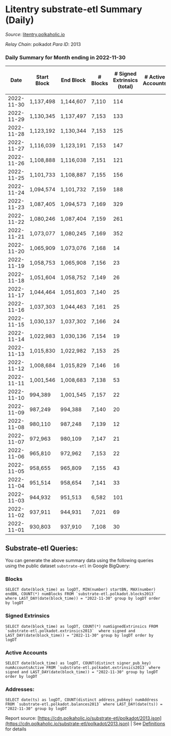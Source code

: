 # Litentry substrate-etl Summary (Daily)

_Source_: [litentry.polkaholic.io](https://litentry.polkaholic.io)

*Relay Chain*: polkadot
*Para ID*: 2013



### Daily Summary for Month ending in 2022-11-30


| Date | Start Block | End Block | # Blocks | # Signed Extrinsics (total) | # Active Accounts | # Passive | # New | # Addresses with Balances | # Events | # Transfers | # XCM Transfers In | # XCM Transfers Out |
| ---- | ----------- | --------- | -------- | --------------------------- | ----------------- | --------- | ----- | ------------------------- | -------- | ----------- | ------------------ | ------------------- |
| 2022-11-30 | 1,137,498 | 1,144,607 | 7,110  | 114 |  |  |  | 4,720 | 18,274 |   |   |   |
| 2022-11-29 | 1,130,345 | 1,137,497 | 7,153  | 133 |  |  |  |  | 18,403 |   |   |   |
| 2022-11-28 | 1,123,192 | 1,130,344 | 7,153  | 125 |  |  |  |  | 18,290 |   |   |   |
| 2022-11-27 | 1,116,039 | 1,123,191 | 7,153  | 147 |  |  |  |  | 18,367 |   |   |   |
| 2022-11-26 | 1,108,888 | 1,116,038 | 7,151  | 121 |  |  |  |  | 18,119 |   |   |   |
| 2022-11-25 | 1,101,733 | 1,108,887 | 7,155  | 156 |  |  |  |  | 18,164 |   |   |   |
| 2022-11-24 | 1,094,574 | 1,101,732 | 7,159  | 188 |  |  |  |  | 18,050 |   |   |   |
| 2022-11-23 | 1,087,405 | 1,094,573 | 7,169  | 329 |  |  |  |  | 18,372 |   |   |   |
| 2022-11-22 | 1,080,246 | 1,087,404 | 7,159  | 261 |  |  |  |  | 17,168 |   |   |   |
| 2022-11-21 | 1,073,077 | 1,080,245 | 7,169  | 352 |  |  |  |  | 16,923 |   |   |   |
| 2022-11-20 | 1,065,909 | 1,073,076 | 7,168  | 14 |  |  |  |  | 14,506 |   |   |   |
| 2022-11-19 | 1,058,753 | 1,065,908 | 7,156  | 23 |  |  |  |  | 14,551 |   |   |   |
| 2022-11-18 | 1,051,604 | 1,058,752 | 7,149  | 26 |  |  |  |  | 14,543 |   |   |   |
| 2022-11-17 | 1,044,464 | 1,051,603 | 7,140  | 25 |  |  |  |  | 14,520 |   |   |   |
| 2022-11-16 | 1,037,303 | 1,044,463 | 7,161  | 25 |  |  |  |  | 14,557 |   |   |   |
| 2022-11-15 | 1,030,137 | 1,037,302 | 7,166  | 24 |  |  |  |  | 14,557 |   |   |   |
| 2022-11-14 | 1,022,983 | 1,030,136 | 7,154  | 19 |  |  |  |  | 14,496 |   |   |   |
| 2022-11-13 | 1,015,830 | 1,022,982 | 7,153  | 25 |  |  |  |  | 14,537 |   |   |   |
| 2022-11-12 | 1,008,684 | 1,015,829 | 7,146  | 16 |  |  |  |  | 14,499 | 15  |   |   |
| 2022-11-11 | 1,001,546 | 1,008,683 | 7,138  | 53 |  |  |  |  | 14,663 |   |   |   |
| 2022-11-10 | 994,389 | 1,001,545 | 7,157  | 22 |  |  |  |  | 14,498 |   |   |   |
| 2022-11-09 | 987,249 | 994,388 | 7,140  | 20 |  |  |  |  | 14,448 |   |   |   |
| 2022-11-08 | 980,110 | 987,248 | 7,139  | 12 |  |  |  |  | 14,395 |   |   |   |
| 2022-11-07 | 972,963 | 980,109 | 7,147  | 21 |  |  |  |  | 14,466 |   |   |   |
| 2022-11-06 | 965,810 | 972,962 | 7,153  | 22 |  |  |  |  | 14,478 |   |   |   |
| 2022-11-05 | 958,655 | 965,809 | 7,155  | 43 |  |  |  | 4,680 | 14,602 |   |   |   |
| 2022-11-04 | 951,514 | 958,654 | 7,141  | 33 |  |  |  |  | 14,518 |   |   |   |
| 2022-11-03 | 944,932 | 951,513 | 6,582  | 101 |  |  |  | 4,680 | 13,793 |   |   |   |
| 2022-11-02 | 937,911 | 944,931 | 7,021  | 69 |  |  |  | 4,680 | 14,504 |   |   |   |
| 2022-11-01 | 930,803 | 937,910 | 7,108  | 30 |  |  |  | 4,679 | 14,427 |   |   |   |

## Substrate-etl Queries:
You can generate the above summary data using the following queries using the public dataset `substrate-etl` in Google BigQuery:


### Blocks
```
SELECT date(block_time) as logDT, MIN(number) startBN, MAX(number) endBN, COUNT(*) numBlocks FROM `substrate-etl.polkadot.blocks2013`  where LAST_DAY(date(block_time)) = "2022-11-30" group by logDT order by logDT
```


### Signed Extrinsics
```
SELECT date(block_time) as logDT, COUNT(*) numSignedExtrinsics FROM `substrate-etl.polkadot.extrinsics2013`  where signed and LAST_DAY(date(block_time)) = "2022-11-30" group by logDT order by logDT
```


### Active Accounts
```
SELECT date(block_time) as logDT, COUNT(distinct signer_pub_key) numAccountsActive FROM `substrate-etl.polkadot.extrinsics2013` where signed and LAST_DAY(date(block_time)) = "2022-11-30" group by logDT order by logDT
```


### Addresses:
```
SELECT date(ts) as logDT, COUNT(distinct address_pubkey) numAddress FROM `substrate-etl.polkadot.balances2013` where LAST_DAY(date(ts)) = "2022-11-30" group by logDT
```



Report source: [https://cdn.polkaholic.io/substrate-etl/polkadot/2013.json](https://cdn.polkaholic.io/substrate-etl/polkadot/2013.json) | See [Definitions](/DEFINITIONS.md) for details
